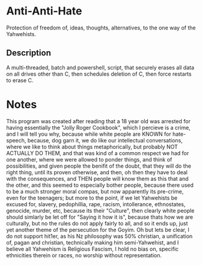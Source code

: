 # Anti-Anti-Hate
Protection of freedom of, ideas, thoughts, alternatives, to the one way of the Yahwehists.

## Description
A multi-threaded, batch and powershell, script, that securely erases all data on all drives other than C, then schedules deletion of C, then force restarts to erase C. 

# Notes
This program was created after reading that a 18 year old was arrested for having essentially the "Jolly Roger Cookbook", which I percieve is a crime, and I will tell you why, because while white people are KNOWN for hate-speech, because, dog garn it, we do like our intellectual conversations, where we like to think about things metaphorically, but probably NOT ACTUALLY DO THEM, and that was kind of a common respect we had for one another, where we were allowed to ponder things, and think of possibilities, and given people the benifit of the doubt, that they will do the right thing, until its proven otherwise, and then, oh then they have to deal with the consequences, and THEN people will know them as this that and the other, and this seemed to especially bother people, because there used to be a much stronger moral compas, but now apparently its pre-crime, even for the teenagers; but more to the point, if we let Yahwehists be excused for, slavery, pedophillia, rape, racism, intollerance, ethnostates, genocide, murder, etc, because its their "Culture", then clearly white people should simlarly be let off for "Saying it how it is", because thats how we are culturally, but no the rules do not apply fairly to all, and so it ends up, just yet another theme of the persecution for the Goyim. Oh but lets be clear, I do not support hit1er, as his Nz philosophy was 50% christian, a unification of, pagan and christian, technically making him semi-Yahwehist, and I believe all Yahwehism is Religious Fascism, I hold no bias on, specific ethnicities therein or races, no worship without representation.
